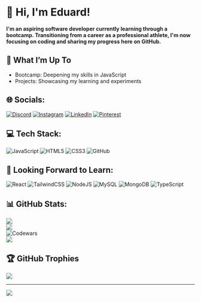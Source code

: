 # 👋 Hi, I'm Eduard!
**I'm an aspiring software developer currently learning through a bootcamp. Transitioning from a career as a professional athlete, I'm now focusing on coding and sharing my progress here on GitHub.**
## 🔧 What I’m Up To
* Bootcamp: Deepening my skills in JavaScript
* Projects: Showcasing my learning and experiments


## 🌐 Socials:
[![Discord](https://img.shields.io/badge/Discord-%237289DA.svg?logo=discord&logoColor=white)](https://discord.gg/blablaxn) [![Instagram](https://img.shields.io/badge/Instagram-%23E4405F.svg?logo=Instagram&logoColor=white)](https://www.instagram.com/eocunschi?igsh=MWc4ejJwdzJhc2Q5ag%3D%3D&utm_source=qr ) [![LinkedIn](https://img.shields.io/badge/LinkedIn-%230077B5.svg?logo=linkedin&logoColor=white)](https://www.linkedin.com/in/eduard-ocunschi-365b80324/) [![Pinterest](https://img.shields.io/badge/Pinterest-%23E60023.svg?logo=Pinterest&logoColor=white)](https://pin.it/6nVlUM854)
## 💻 Tech Stack:
![JavaScript](https://img.shields.io/badge/javascript-%23323330.svg?style=for-the-badge&logo=javascript&logoColor=%23F7DF1E) ![HTML5](https://img.shields.io/badge/html5-%23E34F26.svg?style=for-the-badge&logo=html5&logoColor=white) ![CSS3](https://img.shields.io/badge/css3-%231572B6.svg?style=for-the-badge&logo=css3&logoColor=white)  ![GitHub](https://img.shields.io/badge/github-%23121011.svg?style=for-the-badge&logo=github&logoColor=white)
## 📖 Looking Forward to Learn: 
![React](https://img.shields.io/badge/react-%2320232a.svg?style=for-the-badge&logo=react&logoColor=%2361DAFB) ![TailwindCSS](https://img.shields.io/badge/tailwindcss-%2338B2AC.svg?style=for-the-badge&logo=tailwind-css&logoColor=white) ![NodeJS](https://img.shields.io/badge/node.js-6DA55F?style=for-the-badge&logo=node.js&logoColor=white) ![MySQL](https://img.shields.io/badge/mysql-4479A1.svg?style=for-the-badge&logo=mysql&logoColor=white) ![MongoDB](https://img.shields.io/badge/MongoDB-%234ea94b.svg?style=for-the-badge&logo=mongodb&logoColor=white) ![TypeScript](https://img.shields.io/badge/typescript-%23007ACC.svg?style=for-the-badge&logo=typescript&logoColor=white) 
## 📊 GitHub Stats:
![](https://github-readme-stats.vercel.app/api?username=Eduard-Ocunschi&theme=gruvbox&hide_border=false&include_all_commits=true&count_private=true)<br/>
![](https://github-readme-streak-stats.herokuapp.com/?user=Eduard-Ocunschi&theme=gruvbox&hide_border=false)<br/>
![Codewars](https://github.r2v.ch/codewars?user=Eduard-Ocunschi&stroke=%23BB432C)<br/>
![](https://github-readme-stats.vercel.app/api/top-langs/?username=Eduard-Ocunschi&theme=gruvbox&hide_border=false&include_all_commits=true&count_private=true&layout=compact)

## 🏆 GitHub Trophies
![](https://github-profile-trophy.vercel.app/?username=Eduard-Ocunschi&theme=gruvbox&no-frame=false&no-bg=false&margin-w=4)

---
[![](https://visitcount.itsvg.in/api?id=Eduard-Ocunschi&icon=8&color=2)](https://visitcount.itsvg.in) 

